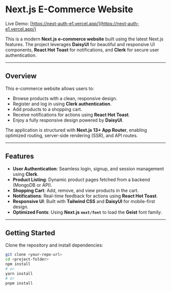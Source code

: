 # Next.js E-Commerce Website

Live Demo: [https://next-auth-e1.vercel.app/](https://next-auth-e1.vercel.app/)

This is a modern **Next.js e-commerce website** built using the latest Next.js features. The project leverages **DaisyUI** for beautiful and responsive UI components, **React Hot Toast** for notifications, and **Clerk** for secure user authentication.

---

## Overview

This e-commerce website allows users to:

- Browse products with a clean, responsive design.
- Register and log in using **Clerk authentication**.
- Add products to a shopping cart.
- Receive notifications for actions using **React Hot Toast**.
- Enjoy a fully responsive design powered by **DaisyUI**.

The application is structured with **Next.js 13+ App Router**, enabling optimized routing, server-side rendering (SSR), and API routes.

---

## Features

- **User Authentication**: Seamless login, signup, and session management using **Clerk**.
- **Product Listing**: Dynamic product pages fetched from a backend (MongoDB or API).
- **Shopping Cart**: Add, remove, and view products in the cart.
- **Notifications**: Real-time feedback for actions using **React Hot Toast**.
- **Responsive UI**: Built with **Tailwind CSS** and **DaisyUI** for mobile-first design.
- **Optimized Fonts**: Using **Next.js `next/font`** to load the **Geist** font family.

---

## Getting Started

Clone the repository and install dependencies:

```bash
git clone <your-repo-url>
cd <project-folder>
npm install
# or
yarn install
# or
pnpm install
